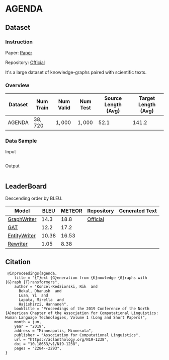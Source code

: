 # AGENDA

## Dataset

### Instruction

Paper: [Paper](https://arxiv.org/abs/1904.02342)

Repository: [Official](https://github.com/rikdz/GraphWriter)

It's a large dataset of knowledge-graphs paired with scientific texts.

### Overview

| Dataset | Num Train | Num Valid | Num Test | Source Length (Avg) | Target Length (Avg) |
| ------- | --------- | --------- | -------- | ------------------- | ------------------- |
| AGENDA  | $38,720$  | $1,000$   | $1,000$  | $52.1$              | $141.2$             |

### Data Sample

Input

```

```

Output

```

```

## LeaderBoard

Descending order by BLEU.

| Model                                            | BLEU    | METEOR  | Repository                                       | Generated Text |
| ------------------------------------------------ | ------- | ------- | ------------------------------------------------ | -------------- |
| [GraphWriter](https://arxiv.org/abs/1904.02342)  | $14.3$  | $18.8$  | [Official](https://github.com/rikdz/GraphWriter) |                |
| [GAT](https://arxiv.org/abs/1904.02342)          | $12.2$  | $17.2$  |                                                  |                |
| [EntityWriter](https://arxiv.org/abs/1904.02342) | $10.38$ | $16.53$ |                                                  |                |
| [Rewriter](https://arxiv.org/abs/1904.02342)     | $1.05$  | $8.38$  |                                                  |                |

## Citation

```
 @inproceedings{agenda,
    title = "{T}ext {G}eneration from {K}nowledge {G}raphs with {G}raph {T}ransformers",
    author = "Koncel-Kedziorski, Rik  and
      Bekal, Dhanush  and
      Luan, Yi  and
      Lapata, Mirella  and
      Hajishirzi, Hannaneh",
    booktitle = "Proceedings of the 2019 Conference of the North {A}merican Chapter of the Association for Computational Linguistics: Human Language Technologies, Volume 1 (Long and Short Papers)",
    month = jun,
    year = "2019",
    address = "Minneapolis, Minnesota",
    publisher = "Association for Computational Linguistics",
    url = "https://aclanthology.org/N19-1238",
    doi = "10.18653/v1/N19-1238",
    pages = "2284--2293",
}
```